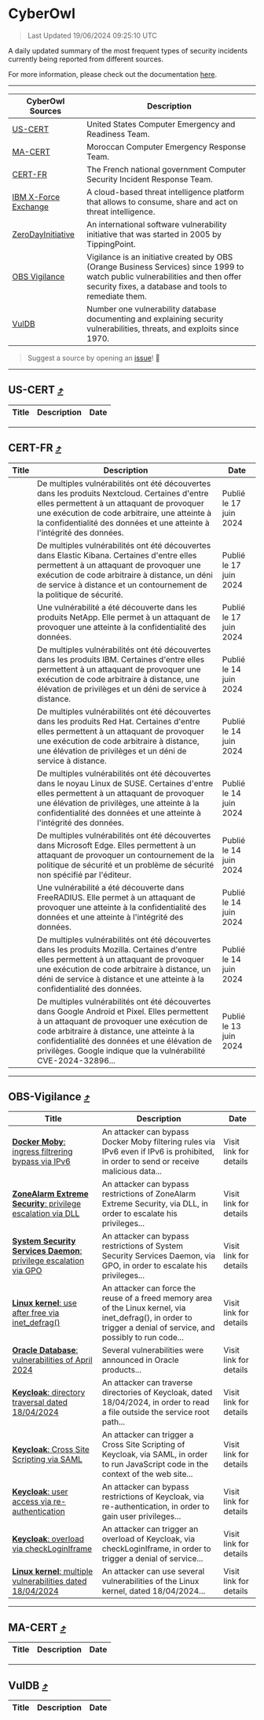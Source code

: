 
 <div id='top'></div>

# CyberOwl

 > Last Updated 19/06/2024 09:25:10 UTC
 
 A daily updated summary of the most frequent types of security incidents currently being reported from different sources.
 
 For more information, please check out the documentation [here](./docs/README.md).
 
 ---
 |CyberOwl Sources|Description|
 |---|---|
 |[US-CERT](#us-cert-arrow_heading_up)|United States Computer Emergency and Readiness Team.|
 |[MA-CERT](#ma-cert-arrow_heading_up)|Moroccan Computer Emergency Response Team.|
 |[CERT-FR](#cert-fr-arrow_heading_up)|The French national government Computer Security Incident Response Team.|
 |[IBM X-Force Exchange](#ibmcloud-arrow_heading_up)|A cloud-based threat intelligence platform that allows to consume, share and act on threat intelligence.|
 |[ZeroDayInitiative](#zerodayinitiative-arrow_heading_up)|An international software vulnerability initiative that was started in 2005 by TippingPoint.|
 |[OBS Vigilance](#obs-vigilance-arrow_heading_up)|Vigilance is an initiative created by OBS (Orange Business Services) since 1999 to watch public vulnerabilities and then offer security fixes, a database and tools to remediate them.|
 |[VulDB](#vuldb-arrow_heading_up)|Number one vulnerability database documenting and explaining security vulnerabilities, threats, and exploits since 1970.|
 
 > Suggest a source by opening an [issue](https://github.com/karimhabush/cyberowl/issues)! :raised_hands:
 ---

## US-CERT [:arrow_heading_up:](#cyberowl)

 |Title|Description|Date|
 |---|---|---|
 
 ---

## CERT-FR [:arrow_heading_up:](#cyberowl)

 |Title|Description|Date|
 |---|---|---|
 |[](https://www.cert.ssi.gouv.fr/avis/CERTFR-2024-AVI-0501/)|De multiples vulnérabilités ont été découvertes dans les produits Nextcloud. Certaines d'entre elles permettent à un attaquant de provoquer une exécution de code arbitraire, une atteinte à la confidentialité des données et une atteinte à l'intégrité des données.|Publié le 17 juin 2024|
 |[](https://www.cert.ssi.gouv.fr/avis/CERTFR-2024-AVI-0500/)|De multiples vulnérabilités ont été découvertes dans Elastic Kibana. Certaines d'entre elles permettent à un attaquant de provoquer une exécution de code arbitraire à distance, un déni de service à distance et un contournement de la politique de sécurité.|Publié le 17 juin 2024|
 |[](https://www.cert.ssi.gouv.fr/avis/CERTFR-2024-AVI-0499/)|Une vulnérabilité a été découverte dans les produits NetApp. Elle permet à un attaquant de provoquer une atteinte à la confidentialité des données.|Publié le 17 juin 2024|
 |[](https://www.cert.ssi.gouv.fr/avis/CERTFR-2024-AVI-0498/)|De multiples vulnérabilités ont été découvertes dans les produits IBM. Certaines d'entre elles permettent à un attaquant de provoquer une exécution de code arbitraire à distance, une élévation de privilèges et un déni de service à distance.|Publié le 14 juin 2024|
 |[](https://www.cert.ssi.gouv.fr/avis/CERTFR-2024-AVI-0497/)|De multiples vulnérabilités ont été découvertes dans les produits Red Hat. Certaines d'entre elles permettent à un attaquant de provoquer une exécution de code arbitraire à distance, une élévation de privilèges et un déni de service à distance.|Publié le 14 juin 2024|
 |[](https://www.cert.ssi.gouv.fr/avis/CERTFR-2024-AVI-0496/)|De multiples vulnérabilités ont été découvertes dans le noyau Linux de SUSE. Certaines d'entre elles permettent à un attaquant de provoquer une élévation de privilèges, une atteinte à la confidentialité des données et une atteinte à l'intégrité des données.|Publié le 14 juin 2024|
 |[](https://www.cert.ssi.gouv.fr/avis/CERTFR-2024-AVI-0495/)|De multiples vulnérabilités ont été découvertes dans Microsoft Edge. Elles permettent à un attaquant de provoquer un contournement de la politique de sécurité et un problème de sécurité non spécifié par l'éditeur.|Publié le 14 juin 2024|
 |[](https://www.cert.ssi.gouv.fr/avis/CERTFR-2024-AVI-0494/)|Une vulnérabilité a été découverte dans FreeRADIUS. Elle permet à un attaquant de provoquer une atteinte à la confidentialité des données et une atteinte à l'intégrité des données.|Publié le 14 juin 2024|
 |[](https://www.cert.ssi.gouv.fr/avis/CERTFR-2024-AVI-0493/)|De multiples vulnérabilités ont été découvertes dans les produits Mozilla. Certaines d'entre elles permettent à un attaquant de provoquer une exécution de code arbitraire à distance, un déni de service à distance et une atteinte à la confidentialité des données.|Publié le 14 juin 2024|
 |[](https://www.cert.ssi.gouv.fr/avis/CERTFR-2024-AVI-0492/)|De multiples vulnérabilités ont été découvertes dans Google Android et Pixel. Elles permettent à un attaquant de provoquer une exécution de code arbitraire à distance, une atteinte à la confidentialité des données et une élévation de privilèges. Google indique que la vulnérabilité CVE-2024-32896...|Publié le 13 juin 2024|
 
 ---

## OBS-Vigilance [:arrow_heading_up:](#cyberowl)

 |Title|Description|Date|
 |---|---|---|
 |[<a href="https://vigilance.fr/vulnerability/Docker-Moby-ingress-filtrering-bypass-via-IPv6-44110" class="noirorange"><b>Docker Moby</b>: ingress filtrering bypass via IPv6</a>](https://vigilance.fr/vulnerability/Docker-Moby-ingress-filtrering-bypass-via-IPv6-44110)|An attacker can bypass Docker Moby filtering rules via IPv6 even if IPv6 is prohibited, in order to send or receive malicious data...|Visit link for details|
 |[<a href="https://vigilance.fr/vulnerability/ZoneAlarm-Extreme-Security-privilege-escalation-via-DLL-44109" class="noirorange"><b>ZoneAlarm Extreme Security</b>: privilege escalation via DLL</a>](https://vigilance.fr/vulnerability/ZoneAlarm-Extreme-Security-privilege-escalation-via-DLL-44109)|An attacker can bypass restrictions of ZoneAlarm Extreme Security, via DLL, in order to escalate his privileges...|Visit link for details|
 |[<a href="https://vigilance.fr/vulnerability/System-Security-Services-Daemon-privilege-escalation-via-GPO-44108" class="noirorange"><b>System Security Services Daemon</b>: privilege escalation via GPO</a>](https://vigilance.fr/vulnerability/System-Security-Services-Daemon-privilege-escalation-via-GPO-44108)|An attacker can bypass restrictions of System Security Services Daemon, via GPO, in order to escalate his privileges...|Visit link for details|
 |[<a href="https://vigilance.fr/vulnerability/Linux-kernel-use-after-free-via-inet-defrag-44105" class="noirorange"><b>Linux kernel</b>: use after free via inet_defrag()</a>](https://vigilance.fr/vulnerability/Linux-kernel-use-after-free-via-inet-defrag-44105)|An attacker can force the reuse of a freed memory area of the Linux kernel, via inet_defrag(), in order to trigger a denial of service, and possibly to run code...|Visit link for details|
 |[<a href="https://vigilance.fr/vulnerability/Oracle-Database-vulnerabilities-of-April-2024-44102" class="noirorange"><b>Oracle Database</b>: vulnerabilities of April 2024</a>](https://vigilance.fr/vulnerability/Oracle-Database-vulnerabilities-of-April-2024-44102)|Several vulnerabilities were announced in Oracle products...|Visit link for details|
 |[<a href="https://vigilance.fr/vulnerability/Keycloak-directory-traversal-dated-18-04-2024-44098" class="noirorange"><b>Keycloak</b>: directory traversal dated 18/04/2024</a>](https://vigilance.fr/vulnerability/Keycloak-directory-traversal-dated-18-04-2024-44098)|An attacker can traverse directories of Keycloak, dated 18/04/2024, in order to read a file outside the service root path...|Visit link for details|
 |[<a href="https://vigilance.fr/vulnerability/Keycloak-Cross-Site-Scripting-via-SAML-44097" class="noirorange"><b>Keycloak</b>: Cross Site Scripting via SAML</a>](https://vigilance.fr/vulnerability/Keycloak-Cross-Site-Scripting-via-SAML-44097)|An attacker can trigger a Cross Site Scripting of Keycloak, via SAML, in order to run JavaScript code in the context of the web site...|Visit link for details|
 |[<a href="https://vigilance.fr/vulnerability/Keycloak-user-access-via-re-authentication-44095" class="noirorange"><b>Keycloak</b>: user access via re-authentication</a>](https://vigilance.fr/vulnerability/Keycloak-user-access-via-re-authentication-44095)|An attacker can bypass restrictions of Keycloak, via re-authentication, in order to gain user privileges...|Visit link for details|
 |[<a href="https://vigilance.fr/vulnerability/Keycloak-overload-via-checkLoginIframe-44092" class="noirorange"><b>Keycloak</b>: overload via checkLoginIframe</a>](https://vigilance.fr/vulnerability/Keycloak-overload-via-checkLoginIframe-44092)|An attacker can trigger an overload of Keycloak, via checkLoginIframe, in order to trigger a denial of service...|Visit link for details|
 |[<a href="https://vigilance.fr/vulnerability/Linux-kernel-multiple-vulnerabilities-dated-18-04-2024-44090" class="noirorange"><b>Linux kernel</b>: multiple vulnerabilities dated 18/04/2024</a>](https://vigilance.fr/vulnerability/Linux-kernel-multiple-vulnerabilities-dated-18-04-2024-44090)|An attacker can use several vulnerabilities of the Linux kernel, dated 18/04/2024...|Visit link for details|
 
 ---

## MA-CERT [:arrow_heading_up:](#cyberowl)

 |Title|Description|Date|
 |---|---|---|
 
 ---

## VulDB [:arrow_heading_up:](#cyberowl)

 |Title|Description|Date|
 |---|---|---|
 